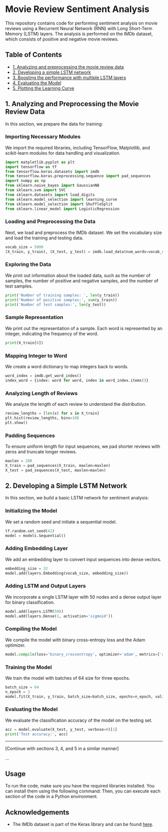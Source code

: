 # Movie Review Sentiment Analysis

This repository contains code for performing sentiment analysis on movie reviews using a Recurrent Neural Network (RNN) with Long Short-Term Memory (LSTM) layers. The analysis is performed on the IMDb dataset, which consists of positive and negative movie reviews.

## Table of Contents

- [1. Analyzing and preprocessing the movie review data](#1-analyzing-and-preprocessing-the-movie-review-data)
- [2. Developing a simple LSTM network](#2-developing-a-simple-lstm-network)
- [3. Boosting the performance with multiple LSTM layers](#3-boosting-the-performance-with-multiple-lstm-layers)
- [4. Evaluating the Model](#4-evaluating-the-model)
- [5. Plotting the Learning Curve](#5-plotting-the-learning-curve)

## 1. Analyzing and Preprocessing the Movie Review Data

In this section, we prepare the data for training:

### Importing Necessary Modules

We import the required libraries, including TensorFlow, Matplotlib, and scikit-learn modules for data handling and visualization.

```python
import matplotlib.pyplot as plt
import tensorflow as tf
from tensorflow.keras.datasets import imdb
from tensorflow.keras.preprocessing.sequence import pad_sequences
import numpy as np
from sklearn.naive_bayes import GaussianNB
from sklearn.svm import SVC
from sklearn.datasets import load_digits
from sklearn.model_selection import learning_curve
from sklearn.model_selection import ShuffleSplit
from sklearn.linear_model import LogisticRegression
```

### Loading and Preprocessing the Data

Next, we load and preprocess the IMDb dataset. We set the vocabulary size and load the training and testing data.

```python
vocab_size = 5000
(X_train, y_train), (X_test, y_test) = imdb.load_data(num_words=vocab_size)
```

### Exploring the Data

We print out information about the loaded data, such as the number of samples, the number of positive and negative samples, and the number of test samples.

```python
print('Number of training samples: ', len(y_train))
print('Number of positive samples:', sum(y_train))
print('Number of test samples:', len(y_test))
```

### Sample Representation

We print out the representation of a sample. Each word is represented by an integer, indicating the frequency of the word.

```python
print(X_train[0])
```

### Mapping Integer to Word

We create a word dictionary to map integers back to words.

```python
word_index = imdb.get_word_index()
index_word = {index: word for word, index in word_index.items()}
```

### Analyzing Length of Reviews

We analyze the length of each review to understand the distribution.

```python
review_lengths = [len(x) for x in X_train]
plt.hist(review_lengths, bins=10)
plt.show()
```

### Padding Sequences

To ensure uniform length for input sequences, we pad shorter reviews with zeros and truncate longer reviews.

```python
maxlen = 200
X_train = pad_sequences(X_train, maxlen=maxlen)
X_test = pad_sequences(X_test, maxlen=maxlen)
```

## 2. Developing a Simple LSTM Network

In this section, we build a basic LSTM network for sentiment analysis:

### Initializing the Model

We set a random seed and initiate a sequential model.

```python
tf.random.set_seed(42)
model = models.Sequential()
```

### Adding Embedding Layer

We add an embedding layer to convert input sequences into dense vectors.

```python
embedding_size = 32
model.add(layers.Embedding(vocab_size, embedding_size))
```

### Adding LSTM and Output Layers

We incorporate a single LSTM layer with 50 nodes and a dense output layer for binary classification.

```python
model.add(layers.LSTM(50))
model.add(layers.Dense(1, activation='sigmoid'))
```

### Compiling the Model

We compile the model with binary cross-entropy loss and the Adam optimizer.

```python
model.compile(loss='binary_crossentropy', optimizer='adam', metrics=['accuracy'])
```

### Training the Model

We train the model with batches of 64 size for three epochs.

```python
batch_size = 64
n_epoch = 3
model.fit(X_train, y_train, batch_size=batch_size, epochs=n_epoch, validation_data=(X_test, y_test))
```

### Evaluating the Model

We evaluate the classification accuracy of the model on the testing set.

```python
acc = model.evaluate(X_test, y_test, verbose=0)[1]
print('Test accuracy:', acc)
```

---

[Continue with sections 3, 4, and 5 in a similar manner]

...

## Usage

To run the code, make sure you have the required libraries installed. You can install them using the following command:
Then, you can execute each section of the code in a Python environment.

## Acknowledgements

- The IMDb dataset is part of the Keras library and can be found [here](https://keras.io/api/datasets/imdb/).
